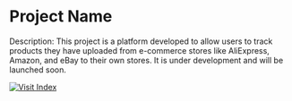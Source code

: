 # Project Name
Description: This project is a platform developed to allow users to track products they have uploaded from e-commerce stores like AliExpress, Amazon, and eBay to their own stores. It is under development and will be launched soon.

<a href="https://raysmat.github.io/aliexpress-temporary-site/index%20(2)" target="_blank">
  <img src="https://img.shields.io/badge/Visit-Index-blue?style=for-the-badge" alt="Visit Index">
</a>

